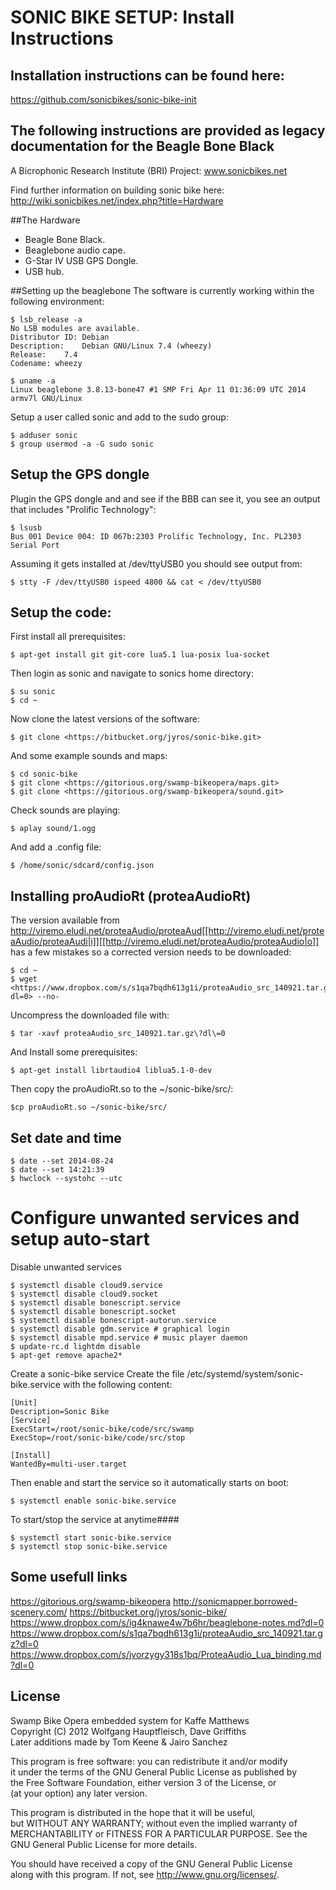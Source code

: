 SONIC BIKE SETUP: Install Instructions 
===================

## Installation instructions can be found here:
https://github.com/sonicbikes/sonic-bike-init


## The following instructions are provided as legacy documentation for the Beagle Bone Black
A Bicrophonic Research Institute (BRI) Project: www.sonicbikes.net

Find further information on building sonic bike here:
http://wiki.sonicbikes.net/index.php?title=Hardware
  
##The Hardware
- Beagle Bone Black.
- Beaglebone audio cape.
- G-Star IV USB GPS Dongle.
- USB hub.

##Setting up the beaglebone
The software is currently working within the following environment:<br />

    $ lsb_release -a
    No LSB modules are available. 
    Distributor ID:	Debian 
    Description:	Debian GNU/Linux 7.4 (wheezy) 
    Release:	7.4 
    Codename: wheezy

    $ uname -a   
    Linux beaglebone 3.8.13-bone47 #1 SMP Fri Apr 11 01:36:09 UTC 2014 armv7l GNU/Linux

Setup a user called sonic and add to the sudo group: <br />
 
    $ adduser sonic
    $ group usermod -a -G sudo sonic

## Setup the GPS dongle
Plugin the GPS dongle and and see if the BBB can see it, you see an output that includes "Prolific Technology":

    $ lsusb
    Bus 001 Device 004: ID 067b:2303 Prolific Technology, Inc. PL2303 Serial Port


Assuming it gets installed at /dev/ttyUSB0 you should see output from:

    $ stty -F /dev/ttyUSB0 ispeed 4800 && cat < /dev/ttyUSB0

## Setup the code:
First install all prerequisites:

    $ apt-get install git git-core lua5.1 lua-posix lua-socket

Then login as sonic and navigate to sonics home directory:

    $ su sonic
    $ cd ~

Now clone the latest versions of the software:
    
    $ git clone <https://bitbucket.org/jyros/sonic-bike.git>

And some example sounds and maps:

    $ cd sonic-bike
    $ git clone <https://gitorious.org/swamp-bikeopera/maps.git>
    $ git clone <https://gitorious.org/swamp-bikeopera/sound.git>

Check sounds are playing:
 
    $ aplay sound/1.ogg

And add a .config file:

    $ /home/sonic/sdcard/config.json

## Installing proAudioRt (proteaAudioRt)
The version available from <http://viremo.eludi.net/proteaAudio/proteaAud[[http://viremo.eludi.net/proteaAudio/proteaAudi|i]][[http://viremo.eludi.net/proteaAudio/proteaAudio|o]]> has a few mistakes so a corrected version needs to be downloaded:

    $ cd ~
    $ wget <https://www.dropbox.com/s/s1qa7bqdh613g1i/proteaAudio_src_140921.tar.gz?dl=0> --no-

Uncompress the downloaded file with:

    $ tar -xavf proteaAudio_src_140921.tar.gz\?dl\=0

And Install some prerequisites:

    $ apt-get install librtaudio4 liblua5.1-0-dev

Then copy the proAudioRt.so to the ~/sonic-bike/src/:
    
    $cp proAudioRt.so ~/sonic-bike/src/

## Set date and time

    $ date --set 2014-08-24
    $ date --set 14:21:39
    $ hwclock --systohc --utc

# Configure unwanted services and setup auto-start
Disable unwanted services
    
    $ systemctl disable cloud9.service
    $ systemctl disable cloud9.socket
    $ systemctl disable bonescript.service
    $ systemctl disable bonescript.socket
    $ systemctl disable bonescript-autorun.service
    $ systemctl disable gdm.service # graphical login
    $ systemctl disable mpd.service # music player daemon
    $ update-rc.d lightdm disable
    $ apt-get remove apache2*

Create a sonic-bike service
Create the file /etc/systemd/system/sonic-bike.service with the following content:

    [Unit]
    Description=Sonic Bike
    [Service]
    ExecStart=/root/sonic-bike/code/src/swamp
    ExecStop=/root/sonic-bike/code/src/stop

    [Install]
    WantedBy=multi-user.target

Then enable and start the service so it automatically starts on boot:

    $ systemctl enable sonic-bike.service

To start/stop the service at anytime####

    $ systemctl start sonic-bike.service
    $ systemctl stop sonic-bike.service

## Some usefull links
<https://gitorious.org/swamp-bikeopera>
<http://sonicmapper.borrowed-scenery.com/>
<https://bitbucket.org/jyros/sonic-bike/>
<https://www.dropbox.com/s/ig4knawe4w7b6hr/beaglebone-notes.md?dl=0>
<https://www.dropbox.com/s/s1qa7bqdh613g1i/proteaAudio_src_140921.tar.gz?dl=0>
<https://www.dropbox.com/s/jvorzygy318s1bq/ProteaAudio_Lua_binding.md?dl=0>

License
------------------
Swamp Bike Opera embedded system for Kaffe Matthews <br>
Copyright (C) 2012 Wolfgang Hauptfleisch, Dave Griffiths<br>
Later additions made by Tom Keene & Jairo Sanchez<br>

This program is free software: you can redistribute it and/or modify<br>
it under the terms of the GNU General Public License as published by<br>
the Free Software Foundation, either version 3 of the License, or<br>
(at your option) any later version.<br>

This program is distributed in the hope that it will be useful,<br>
but WITHOUT ANY WARRANTY; without even the implied warranty of<br>
MERCHANTABILITY or FITNESS FOR A PARTICULAR PURPOSE.  See the<br>
GNU General Public License for more details.<br>

You should have received a copy of the GNU General Public License<br>
along with this program.  If not, see <http://www.gnu.org/licenses/>.
